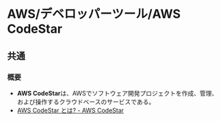 # AWS/デベロッパーツール/AWS CodeStar

## 共通

### 概要

- **AWS CodeStar**は、AWSでソフトウェア開発プロジェクトを作成、管理、および操作するクラウドベースのサービスである。
- [AWS CodeStar とは? - AWS CodeStar](https://docs.aws.amazon.com/ja_jp/codestar/latest/userguide/welcome.html)
